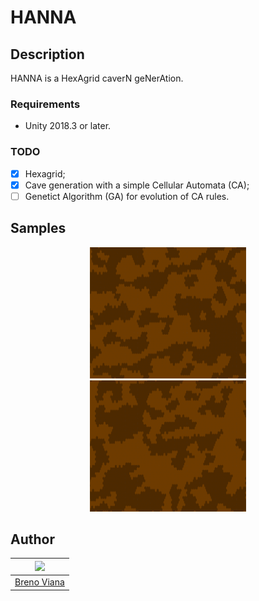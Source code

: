 # HANNA

## Description

HANNA is a HexAgrid caverN geNerAtion.

### Requirements

- Unity 2018.3 or later.

### TODO

 - [x] Hexagrid;
 - [x] Cave generation with a simple Cellular Automata (CA);
 - [ ] Genetict Algorithm (GA) for evolution of CA rules.

## Samples

<div style="margin: 0 auto; max-width: 250px;">
	<p align="center">
		<img height="210px" src ="imgs/cave1.png"/>
		<img height="210px" src ="imgs/cave2.png"/>
	</p>
</div>


## Author

[<img src="https://avatars2.githubusercontent.com/u/17532418?v=3&s=400" width="100"/>](https://github.com/brenov) |
---|
[Breno Viana](https://github.com/brenov) |
